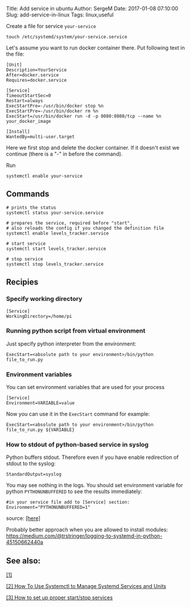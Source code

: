 Title: Add service in ubuntu 
Author: SergeM
Date: 2017-01-08 07:10:00
Slug: add-service-in-linux
Tags: linux,useful


Create a file for service `your-service`
```
touch /etc/systemd/system/your-service.service 
```

Let's assume you want to run docker container there. Put following text in the file:

```
[Unit]                                                                                                                                                                                                                                        
Description=YourService                                                                                                                                                                                                                           
After=docker.service                                                                                                                                                                                                                          
Requires=docker.service                                                                                                                                                                                                                       
                                                                                                                                                                                                                                              
[Service]                                                                                                                                                                                                                                     
TimeoutStartSec=0                                                                                                                                                                                                                             
Restart=always                                                                                                                                                                                                                                
ExecStartPre=-/usr/bin/docker stop %n                                                                                                                                                                                                         
ExecStartPre=-/usr/bin/docker rm %n                                                                                                                                                                                                           
ExecStart=/usr/bin/docker run -d -p 8080:8080/tcp --name %n your_docker_image
                                                                                                                                                                                                                                              
[Install]                                                                                                                                                                                                                                     
WantedBy=multi-user.target
```

Here we first stop and delete the docker container. If it doesn't exist we continue (there is a "-" in before the command).

Run
```
systemctl enable your-service 
```

## Commands 
```
# prints the status
systemctl status your-service.service  

# prepares the service, required before "start", 
# also reloads the config if you changed the definition file  
systemctl enable levels_tracker.service 

# start service
systemctl start levels_tracker.service 

# stop service
systemctl stop levels_tracker.service 
```



## Recipies
### Specify working directory
```
[Service]
WorkingDirectory=/home/pi
```

### Running python script from virtual environment 
Just specify python interpreter from the environment:
```
ExecStart=<absolute path to your environment>/bin/python file_to_run.py
```

### Environment variables
You can set environment variables that are used for your process
```
[Service]
Environment=VARIABLE=value
```
Now you can use it in the `ExecStart` command for example:
```
ExecStart=<absolute path to your environment>/bin/python file_to_run.py ${VARIABLE}
```
### How to stdout of python-based service in syslog

Python buffers stdout. Therefore even if you have enable redirection of stdout to the syslog:
```
StandardOutput=syslog
```

You may see nothing in the logs. You should set environment variable for python `PYTHONUNBUFFERED` to see the results immediately:
```
#in your service file add to [Service] section:
Environment="PYTHONUNBUFFERED=1"
```

source: [[here]](https://unix.stackexchange.com/questions/164987/output-of-a-python-script-running-as-unit-is-out-of-order-while-shells-seems-unn)

Probably better approach when you are allowed to install modules: https://medium.com/@trstringer/logging-to-systemd-in-python-45150662440a



## See also: 

[[1]](https://askubuntu.com/questions/886024/auto-start-or-enable-service-on-boot-up-permanently-ubuntu-16-04-lts)

[[2] How To Use Systemctl to Manage Systemd Services and Units](https://www.digitalocean.com/community/tutorials/how-to-use-systemctl-to-manage-systemd-services-and-units)

[[3] How to set up proper start/stop services](https://blog.frd.mn/how-to-set-up-proper-startstop-services-ubuntu-debian-mac-windows/)
